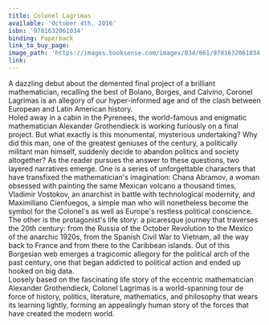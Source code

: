 ```yaml
---
title: Colonel Lagrimas
available: 'October 4th, 2016'
isbn: '9781632061034'
binding: Paperback
link_to_buy_page:
image_path: 'https://images.booksense.com/images/034/061/9781632061034.jpg'
link:
---
```



A dazzling debut about the demented final project of a brilliant mathematician, recalling the best of Bolano, Borges, and Calvino, Coronel Lagrimas is an allegory of our hyper-informed age and of the clash between European and Latin American history.&nbsp;
<br>Holed away in a cabin in the Pyrenees, the world-famous and enigmatic mathematician Alexander Grothendieck is working furiously on a final project. But what exactly is this monumental, mysterious undertaking? Why did this man, one of the greatest geniuses of the century, a politically militant man himself, suddenly decide to abandon politics and society altogether? As the reader pursues the answer to these questions, two layered narratives emerge. One is a series of unforgettable characters that have transfixed the mathematician's imagination: Chana Abramov, a woman obsessed with painting the same Mexican volcano a thousand times, Vladimir Vostokov, an anarchist in battle with technological modernity, and Maximiliano Cienfuegos, a simple man who will nonetheless become the symbol for the Colonel's as well as Europe's restless political conscience. The other is the protagonist's life story: a picaresque journey that traverses the 20th century: from the Russia of the October Revolution to the Mexico of the anarchic 1920s, from the Spanish Civil War to Vietnam, all the way back to France and from there to the Caribbean islands. Out of this Borgesian web emerges a tragicomic allegory for the political arch of the past century, one that began addicted to political action and ended up hooked on big data.&nbsp;
<br>Loosely based on the fascinating life story of the eccentric mathematician Alexander Grothendieck, Colonel Lagrimas is a world-spanning tour de force of history, politics, literature, mathematics, and philosophy that wears its learning lightly, forming an appealingly human story of the forces that have created the modern world.